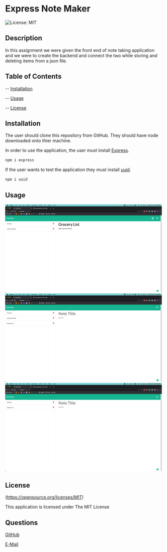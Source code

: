 
  # Express Note Maker

  ![License: MIT](https://img.shields.io/badge/License-MIT-yellow.svg)


  ## Description
  
  In this assignment we were given the front end of note taking application and we were to create the backend and connect the two while storing and deleting items from a json file.

  ## Table of Contents


  -- [Installation](#Installation)

  -- [Usage](#Usage)

  -- [License](#License)


  ## Installation


  The user should clone this repository from GitHub. They should have node downloaded onto thier machine. 
  
  In order to use the application, the user must install [Express](https://www.npmjs.com/package/express). 
  ```sh
  npm i express
  ```
  
  If the user wants to test the application they must install [uuid](https://www.npmjs.com/package/uuid).
  ```sh
  npm i uuid
  ```

  ## Usage

  ![express-note-maker-screenshot-1](./public/assets/express-note-maker-screenshot-1.png)
  ![express-note-maker-screenshot-2](./public/assets/express-note-maker-screenshot-2.png)
  ![express-note-maker-screenshot-3](./public/assets/express-note-maker-screenshot-3.png)

  ## License


  (https://opensource.org/licenses/MIT)

  This application is licensed under The MIT License


  ## Questions


  [GitHub](https:github.com/jystyn)

  [E-Mail](mailto:justyn.helgeson@gmail.com)


